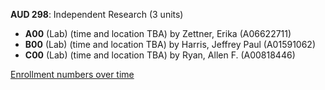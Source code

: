 **AUD 298**: Independent Research (3 units)

- **A00** (Lab) (time and location TBA) by Zettner, Erika (A06622711)
- **B00** (Lab) (time and location TBA) by Harris, Jeffrey Paul (A01591062)
- **C00** (Lab) (time and location TBA) by Ryan, Allen F. (A00818446)

[Enrollment numbers over time](./AUD298.tsv)
